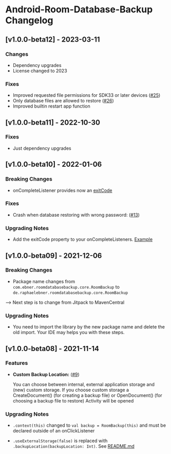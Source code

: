 # Android-Room-Database-Backup Changelog

## [v1.0.0-beta12] - 2023-03-11

### Changes

- Dependency upgrades
- License changed to 2023

### Fixes

- Improved requested file permissions for SDK33 or later
  devices ([#25](https://github.com/rafi0101/Android-Room-Database-Backup/pull/25))
- Only database files are allowed to
  restore ([#26](https://github.com/rafi0101/Android-Room-Database-Backup/issues/26))
- Improved builtin restart app function

## [v1.0.0-beta11] - 2022-10-30

### Fixes

- Just dependency upgrades

## [v1.0.0-beta10] - 2022-01-06

### Breaking Changes

- onCompleteListener provides now
  an [exitCode](https://github.com/rafi0101/Android-Room-Database-Backup#exit-codes)

### Fixes

- Crash when database restoring with wrong
  password: ([#13](https://github.com/rafi0101/Android-Room-Database-Backup/issues/13))

### Upgrading Notes

- Add the exitCode property to your onCompleteListeners. [Example](https://github.com/rafi0101/Android-Room-Database-Backup/commit/635f79ec9a14da0fc791c532cbb451450d9157fa#diff-b4c3c770527e11f87f1102175de53b984e0070e801070f5025875fe0c02b89b6L192-R198)

## [v1.0.0-beta09] - 2021-12-06

### Breaking Changes

- Package name changes from `com.ebner.roomdatabasebackup.core.RoomBackup`
  to `de.raphaelebner.roomdatabasebackup.core.RoomBackup`

--> Next step is to change from Jitpack to MavenCentral

### Upgrading Notes

- You need to import the library by the new package name and delete the old import. Your IDE may
  helps you with these steps.

## [v1.0.0-beta08] - 2021-11-14

### Features

- **Custom Backup Location:** ([#9](https://github.com/rafi0101/Android-Room-Database-Backup/issues/9))

  You can choose between internal, external application storage and (new) custom storage. If you choose custom storage a CreateDocument() (for creating a backup file) or OpenDocument() (for choosing a backup file to restore) Activity will be opened

### Upgrading Notes

- `.context(this)` changed to `val backup = RoomBackup(this)` and must be declared outside of an
  onClickListener

- `.useExternalStorage(false)` is replaced with `.backupLocation(backupLocation: Int)`.
  See [README.md](readme.md)
